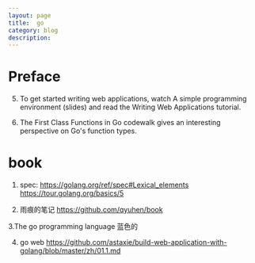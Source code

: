 ```yaml
---
layout: page
title:	go
category: blog
description:
---
```

# Preface

5. To get started writing web applications, watch A simple programming environment (slides) and read the Writing Web Applications tutorial.

6. The First Class Functions in Go codewalk gives an interesting perspective on Go's function types.

# book

1. spec:
https://golang.org/ref/spec#Lexical_elements
https://tour.golang.org/basics/5

2. 雨痕的笔记
https://github.com/qyuhen/book

3.The go programming language 蓝色的

4. go web
https://github.com/astaxie/build-web-application-with-golang/blob/master/zh/01.1.md
